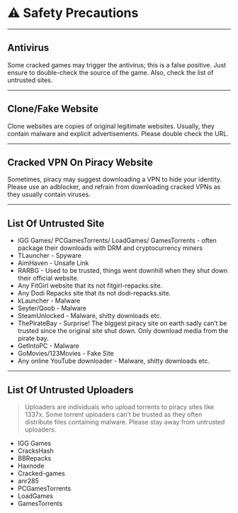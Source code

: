 # ⚠️ Safety Precautions
---
## Antivirus

Some cracked games may trigger the antivirus; this is a false positive. Just ensure to double-check the source of the game. Also, check the list of untrusted sites.

---
## Clone/Fake Website

Clone websites are copies of original legitimate websites. Usually, they contain malware and explicit advertisements. Please double check the URL.

---
## Cracked VPN On Piracy Website

Sometimes, piracy may suggest downloading a VPN to hide your identity. Please use an adblocker, and refrain from downloading cracked VPNs as they usually contain viruses.

---
## List Of Untrusted Site

- IGG Games/ PCGamesTorrents/ LoadGames/ GamesTorrents - often package their downloads with DRM and cryptocurrency miners
- TLauncher - Spyware
- AimHaven - Unsafe Link
- RARBG - Used to be trusted, things went downhill when they shut down their official website.
- Any FitGirl website that its not fitgirl-repacks.site.
- Any Dodi Repacks site that its not dodi-repacks.site.
- kLauncher - Malware
- Seyter/Qoob - Malware
- SteamUnlocked - Malware, shitty downloads etc.
- ThePirateBay - Surprise! The biggest piracy site on earth sadly can’t be trusted since the original site shut down. Only download media from the pirate bay.
- GetIntoPC - Malware
- GoMovies/123Movies - Fake Site
- Any online YouTube downloader - Malware, shitty downloads etc.

---
## List Of Untrusted Uploaders
> Uploaders are individuals who upload torrents to piracy sites like 1337x. Some torrent uploaders can’t be trusted as they often distribute files containing malware. Please stay away from untrusted uploaders.

- IGG Games
- CracksHash
- BBRepacks
- Haxnode
- Cracked-games
- anr285
- PCGamesTorrents
- LoadGames
- GamesTorrents
